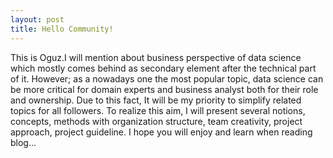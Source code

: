 ```yaml
---
layout: post
title: Hello Community!
---
```


This is Oguz.I will mention about business perspective of data science which mostly comes behind as secondary element after the technical part of it.  However; as a nowadays one the most popular topic, data science can be more critical for domain experts and business analyst both for their role and ownership. Due to this fact, It will be my priority to simplify related topics for all followers. To realize this aim, I will present several notions, concepts, methods with organization structure, team creativity, project approach, project guideline. I hope you will enjoy and learn when reading blog...
